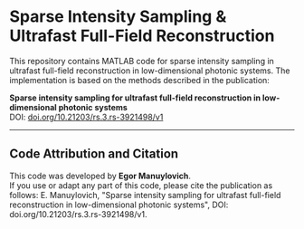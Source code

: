 # Sparse Intensity Sampling & Ultrafast Full-Field Reconstruction

This repository contains MATLAB code for sparse intensity sampling in ultrafast full-field reconstruction in low-dimensional photonic systems. The implementation is based on the methods described in the publication:

**Sparse intensity sampling for ultrafast full-field reconstruction in low-dimensional photonic systems**  
DOI: [doi.org/10.21203/rs.3.rs-3921498/v1](https://doi.org/10.21203/rs.3.rs-3921498/v1)

---

## Code Attribution and Citation

This code was developed by **Egor Manuylovich**.  
If you use or adapt any part of this code, please cite the publication as follows:
E. Manuylovich, "Sparse intensity sampling for ultrafast full-field reconstruction in low-dimensional photonic systems", DOI: doi.org/10.21203/rs.3.rs-3921498/v1.
